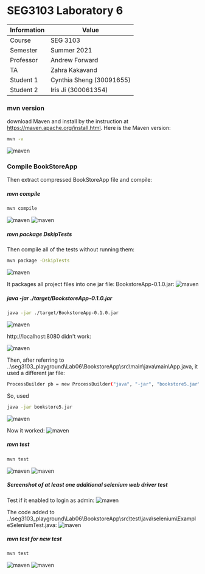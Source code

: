 # SEG3103 Laboratory 6

| Information | Value |
| --- | --- |
| Course | SEG 3103 |
| Semester | Summer 2021 |
| Professor | Andrew Forward |
| TA | Zahra Kakavand |
| Student 1 | Cynthia Sheng (30091655) |
| Student 2 | Iris Ji (300061354) |

### mvn version
download Maven and install by the instruction at https://maven.apache.org/install.html. Here is the Maven version:
```bash
mvn -v
```
![maven](assets/mvn-v.JPG)

### Compile BookStoreApp
Then extract compressed BookStoreApp file and compile:

##### mvn compile
```bash
mvn compile
```
![maven](assets/compile1.JPG)
![maven](assets/compile1-2.JPG)

##### mvn package DskipTests
Then compile all of the tests without running them:
```bash
mvn package -DskipTests
```
![maven](assets/compile2.JPG)

It packages all project files into one jar file: BookstoreApp-0.1.0.jar:
![maven](assets/compile2-2.JPG)

##### java -jar ./target/BookstoreApp-0.1.0.jar
```bash
java -jar ./target/BookstoreApp-0.1.0.jar
```
![maven](assets/jar1.JPG)

http://localhost:8080 didn't work:

![maven](assets/8080.JPG)

Then, after referring to ..\seg3103_playground\Lab06\BookstoreApp\src\main\java\main\App.java, it used a different jar file:
```bash
ProcessBuilder pb = new ProcessBuilder("java", "-jar", "bookstore5.jar");
```

So, used 
```bash
java -jar bookstore5.jar
```
![maven](assets/jar3.JPG)

Now it worked:
![maven](assets/8080-1.JPG)


##### mvn test
```bash
mvn test
```
![maven](assets/test1.JPG)
![maven](assets/test2.JPG)

##### Screenshot of at least one additional selenium web driver test
Test if it enabled to login as admin:
![maven](assets/login.JPG)

The code added to ..\seg3103_playground\Lab06\BookstoreApp\src\test\java\selenium\ExampleSeleniumTest.java:
![maven](assets/test3.JPG)

##### mvn test for new test
```bash
mvn test
```
![maven](assets/test4.JPG)
![maven](assets/test5.JPG)



